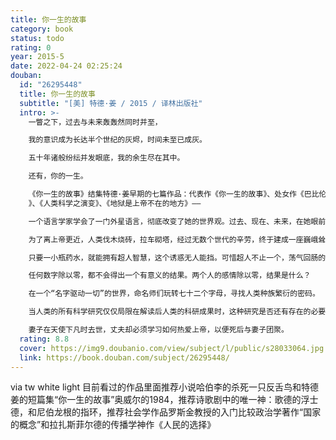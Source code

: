 ```yaml
---
title: 你一生的故事
category: book
status: todo
rating: 0
year: 2015-5
date: 2022-04-24 02:25:24
douban:
  id: "26295448"
  title: 你一生的故事
  subtitle: "[美] 特德·姜 / 2015 / 译林出版社"
  intro: >-
    一瞥之下，过去与未来轰轰然同时并至，

    我的意识成为长达半个世纪的灰烬，时间未至已成灰。

    五十年诸般纷纭并发眼底，我的余生尽在其中。

    还有，你的一生。

    《你一生的故事》结集特德·姜早期的七篇作品：代表作《你一生的故事》、处女作《巴比伦塔》以及《领悟》、《除以零》、《七十二个字母
    》、《人类科学之演变》、《地狱是上帝不在的地方》——

    一个语言学家学会了一门外星语言，彻底改变了她的世界观。过去、现在、未来，在她眼前同时展开。

    为了离上帝更近，人类伐木烧砖，拉车砌塔，经过无数个世代的辛劳，终于建成一座巍峨耸立于天地之间的通天塔。

    只要一小瓶药水，就能拥有超人智慧，这个诱惑无人能挡。可惜超人不止一个，荡气回肠的超人对决之后，领悟终极的智慧。

    任何数字除以零，都不会得出一个有意义的结果。两个人的感情除以零，结果是什么？

    在一个“名字驱动一切”的世界，命名师们玩转七十二个字母，寻找人类种族繁衍的密码。

    当人类的所有科学研究仅仅局限在解读后人类的科研成果时，这种研究是否还有存在的必要？

    妻子在天使下凡时去世，丈夫却必须学习如何热爱上帝，以便死后与妻子团聚。
  rating: 8.8
  cover: https://img9.doubanio.com/view/subject/l/public/s28033064.jpg
  link: https://book.douban.com/subject/26295448/
---
```


via tw white light 目前看过的作品里面推荐小说哈伯李的杀死一只反舌鸟和特德姜的短篇集“你一生的故事”奥威尔的1984，推荐诗歌剧中的唯一神：歌德的浮士德，和尼伯龙根的指环，推荐社会学作品罗斯金教授的入门比较政治学著作“国家的概念”和拉扎斯菲尔德的传播学神作《人民的选择》
